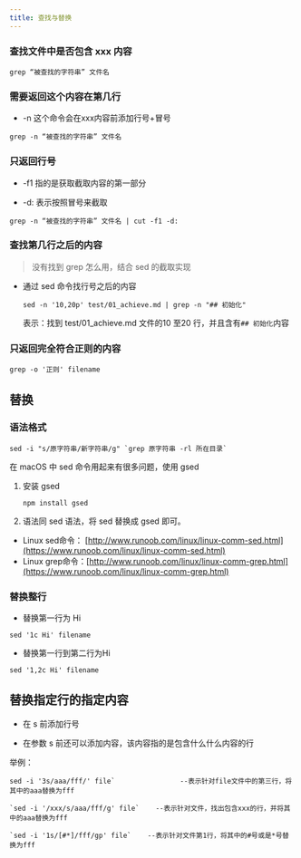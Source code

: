 ```yaml
---
title: 查找与替换
---
```

### 查找文件中是否包含 xxx 内容

```
grep “被查找的字符串” 文件名
```

### 需要返回这个内容在第几行

- -n 这个命令会在xxx内容前添加行号+冒号

```
grep -n “被查找的字符串” 文件名
```

### 只返回行号

- -f1 指的是获取截取内容的第一部分

- -d: 表示按照冒号来截取

```
grep -n “被查找的字符串” 文件名 | cut -f1 -d:
```

### 查找第几行之后的内容

> 没有找到 grep 怎么用，结合 sed 的截取实现

- 通过 sed 命令找行号之后的内容

  ```
  sed -n '10,20p' test/01_achieve.md | grep -n "## 初始化"
  ```

  表示：找到 test/01_achieve.md 文件的10 至20 行，并且含有`## 初始化`内容

### 只返回完全符合正则的内容

```
grep -o '正则' filename
```

## 替换

### 语法格式

```
sed -i "s/原字符串/新字符串/g" `grep 原字符串 -rl 所在目录`
```

在 macOS 中 sed 命令用起来有很多问题，使用 gsed

1. 安装 gsed

   ```
   npm install gsed
   ```

2. 语法同 sed 语法，将 sed 替换成 gsed 即可。

- Linux sed命令： [http://www.runoob.com/linux/linux-comm-sed.html](https://www.runoob.com/linux/linux-comm-sed.html)
- Linux grep命令：[http://www.runoob.com/linux/linux-comm-grep.html](https://www.runoob.com/linux/linux-comm-grep.html)

### 替换整行

- 替换第一行为 Hi

```
sed '1c Hi' filename
```

- 替换第一行到第二行为Hi

```
sed '1,2c Hi' filename
```

## 替换指定行的指定内容

- 在 s 前添加行号

- 在参数 s 前还可以添加内容，该内容指的是包含什么什么内容的行

举例：

```
sed -i '3s/aaa/fff/' file`                --表示针对file文件中的第三行，将其中的aaa替换为fff

`sed -i '/xxx/s/aaa/fff/g' file`    --表示针对文件，找出包含xxx的行，并将其中的aaa替换为fff

`sed -i '1s/[#*]/fff/gp' file`    --表示针对文件第1行，将其中的#号或是*号替换为fff
```
